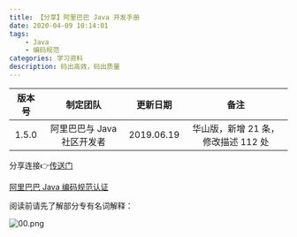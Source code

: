 ```yaml
---
title: 【分享】阿里巴巴 Java 开发手册
date: 2020-04-09 10:14:01
tags:
    - Java
    - 编码规范
categories: 学习资料
description: 码出高效，码出质量
---
```


版本号 | 制定团队 | 更新日期 | 备注
:-: | :-: | :-: | :-:
1.5.0 | 阿里巴巴与 Java 社区开发者 | 2019.06.19 | 华山版，新增 21 条，修改描述 112 处

分享连接👉[传送门](https://www.jianguoyun.com/p/DaJUaZwQxamWCBiV_YsD)

[阿里巴巴 Java 编码规范认证](https://edu.aliyun.com/certification/cldt02?spm=5176.8764728.aliyun-edu-course-header.11.5fc352bbywdkFm)

阅读前请先了解部分专有名词解释：

![00.png](https://cdn.jsdelivr.net/gh/TUFZ/ImgHosting//TUFZ-Img/article/2020/04/20Apr09A/00.png)

